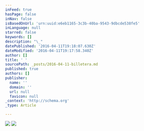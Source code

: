 ```yaml
---
inFeed: true
hasPage: false
inNav: false
isBasedOnUrl: 'urn:uuid:e6eb1165-3c3b-40ba-9543-9dbcde538fe5'
inLanguage: null
starred: false
keywords: []
description: "\_"
datePublished: '2016-04-11T19:18:07.630Z'
dateModified: '2016-04-11T19:17:58.340Z'
author: []
title: ' '
sourcePath: _posts/2016-04-11-billetera.md
published: true
authors: []
publisher:
  name: ''
  domain: ''
  url: null
  favicon: null
_context: 'http://schema.org'
_type: Article

---
```

![](https://the-grid-user-content.s3-us-west-2.amazonaws.com/022f78ed-facf-4a5e-9a50-c361f337eaf0.png)
![](https://the-grid-user-content.s3-us-west-2.amazonaws.com/a3668146-e976-404d-bae0-77754fa989b3.png)

#